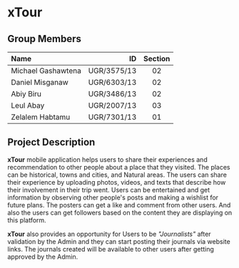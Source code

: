 # xTour

## Group Members
Name | ID | Section
| :--- | ---: | :---:
Michael Gashawtena  | UGR/3575/13 | 02
Daniel Misganaw  | UGR/6303/13 | 02
Abiy Biru  | UGR/3486/13 | 02
Leul Abay  | UGR/2007/13 | 03
Zelalem Habtamu  | UGR/7301/13 | 01

## Project Description

**xTour** mobile application helps users to share their experiences and recommendation to other people about a place that they visited. The places can be historical, towns and cities, and Natural areas. The users can share their experience by uploading photos, videos, and texts that describe how their involvement in their trip went. Users can be entertained and get information by observing other people's posts and making a wishlist for future plans. The posters can get a like and comment from other users. And also the users can get followers based on the content they are displaying on this platform.

**xTour** also provides an opportunity for Users to be *"Journalists"* after validation by the Admin and they can start posting their journals via website links. The journals created will be available to other users after getting approved by the Admin.
